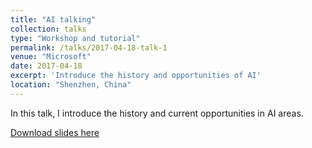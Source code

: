 ```yaml
---
title: "AI talking"
collection: talks
type: "Workshop and tutorial"
permalink: /talks/2017-04-18-talk-1
venue: "Microsoft"
date: 2017-04-18
excerpt: 'Introduce the history and opportunities of AI'
location: "Shenzhen, China"
---
```


In this talk, I introduce the history and current opportunities in AI areas. 

[Download slides here](https://zhfzhmsra.github.io/files/AI_talking.pptx)



